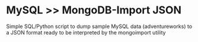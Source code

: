 # MySQL >> MongoDB-Import JSON
Simple SQL/Python script to dump sample MySQL data (adventureworks) to a JSON format ready to be interpreted by the mongoimport utility 
